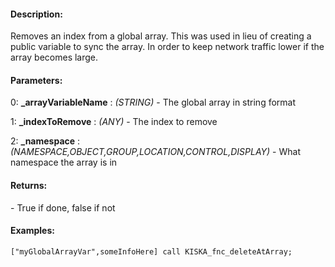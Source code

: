 #### Description:
Removes an index from a global array. This was used in lieu of creating a public variable to sync the array. In order to keep network traffic lower if the array becomes large.

#### Parameters:
0: **_arrayVariableName** : *(STRING)* - The global array in string format

1: **_indexToRemove** : *(ANY)* - The index to remove

2: **_namespace** : *(NAMESPACE,OBJECT,GROUP,LOCATION,CONTROL,DISPLAY)* - What namespace the array is in

#### Returns:
<BOOL> - True if done, false if not

#### Examples:
```sqf
["myGlobalArrayVar",someInfoHere] call KISKA_fnc_deleteAtArray;
```


